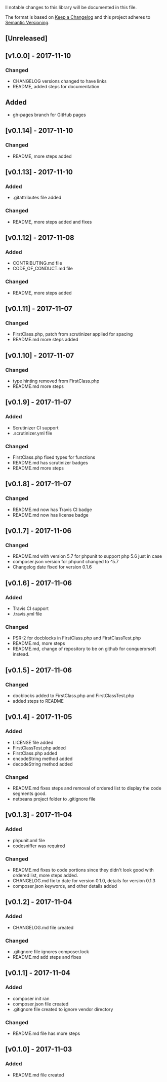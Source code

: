 ll notable changes to this library will be documented in this file.

The format is based on [Keep a Changelog](http://keepachangelog.com/en/1.0.0/)
and this project adheres to [Semantic Versioning](http://semver.org/spec/v2.0.0.html).

## [Unreleased] ##

## [v1.0.0] - 2017-11-10 ##
### Changed ###
- CHANGELOG versions changed to have links
- README, added steps for documentation

## Added ##
- gh-pages branch for GitHub pages

## [v0.1.14] - 2017-11-10 ##
### Changed ###
- README, more steps added

## [v0.1.13] - 2017-11-10 ##
### Added ###
- .gitattributes file added

### Changed ###
- README, more steps added and fixes

## [v0.1.12] - 2017-11-08 ##
### Added ###
- CONTRIBUTING.md file
- CODE_OF_CONDUCT.md file

### Changed ###
- README, more steps added

## [v0.1.11] - 2017-11-07 ##
### Changed ###
- FirstClass.php, patch from scrutinizer applied for spacing
- README.md more steps added

## [v0.1.10] - 2017-11-07 ##
### Changed ###
- type hinting removed from FirstClass.php
- README.md more steps

## [v0.1.9] - 2017-11-07 ##
### Added ###
- Scrutinizer CI support
- .scrutinizer.yml file

### Changed ###
- FirstClass.php fixed types for functions
- README.md has scrutinizer badges
- README.md more steps

## [v0.1.8] - 2017-11-07 ##
### Changed ###
- README.md now has Travis CI badge
- README.md now has license badge

## [v0.1.7] - 2017-11-06 ##
### Changed ###
- README.md with version 5.7 for phpunit to support php 5.6 just in case
- composer.json version for phpunit changed to ^5.7
- Changelog date fixed for version 0.1.6

## [v0.1.6] - 2017-11-06 ##
### Added ###
- Travis CI support
- .travis.yml file

### Changed ###
- PSR-2 for docblocks in FirstClass.php and FirstClassTest.php
- README.md, more steps
- README.md, change of repository to be on github for conquerorsoft instead.

## [v0.1.5] - 2017-11-06 ##
### Changed ###
- docblocks added to FirstClass.php and FirstClassTest.php
- added steps to README

## [v0.1.4] - 2017-11-05 ##
### Added ###
- LICENSE file added
- FirstClassTest.php added
- FirstClass.php added
- encodeString method added
- decodeString method added

### Changed ###
- README.md fixes steps and removal of ordered list to display the code segments good.
- netbeans project folder to .gitignore file

## [v0.1.3] - 2017-11-04 ##
### Added ###
- phpunit.xml file
- codesniffer was required

### Changed ###
- README.md fixes to code portions since they didn't look good with ordered list, more steps added.
- CHANGELOG.md fix to date for version 0.1.0, details for version 0.1.3
- composer.json keywords, and other details added

## [v0.1.2] - 2017-11-04 ##
### Added ###
- CHANGELOG.md file created

### Changed ###
- .gitignore file ignores composer.lock
- README.md add steps and fixes

## [v0.1.1] - 2017-11-04 ##
### Added ###
- composer init ran
- composer.json file created
- .gitignore file created to ignore vendor directory

### Changed ###
- README.md file has more steps

## [v0.1.0] - 2017-11-03 ##
### Added ###
- README.md file created

